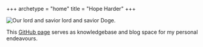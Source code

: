 +++
archetype = "home"
title = "Hope Harder"
+++

![Our lord and savior lord and savior Doge.](/images/doge_avatar_large.png)

This [GitHub page](https://github.com/Mamut3D/mamut3d.github.io) serves as knowledgebase and blog space for my personal endeavours.
